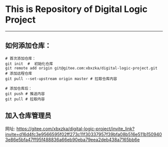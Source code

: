 # This is Repository of Digital Logic Project

---


## 如何添加仓库：
```shell
# 首次添加仓库：
git init  #  初始化仓库
git remote add origin git@gitee.com:xbxzka/digital-logic-project.git   # 添加远程仓库
git pull --set-upstream origin master # 拉取仓库内容

# 添加仓库后：
git push # 推送内容
git pull # 拉取内容
```

## 加入仓库管理员
网址: https://gitee.com/xbxzka/digital-logic-project/invite_link?invite=d16d4fc3e9566595f02ff273c11f30337957f39bfa08b516e511b1509403e86e5bfa47ff95f488836a66eb90eba79eea2deb438a7165bb6e